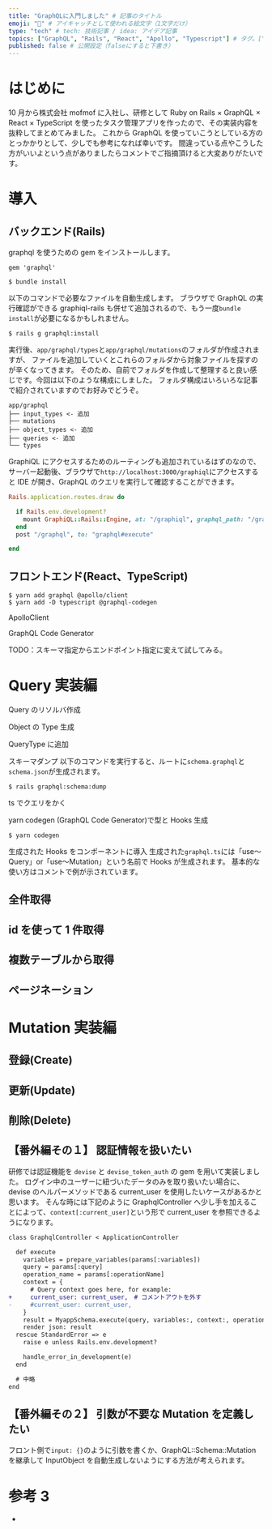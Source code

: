 ```yaml
---
title: "GraphQLに入門しました" # 記事のタイトル
emoji: "🐢" # アイキャッチとして使われる絵文字（1文字だけ）
type: "tech" # tech: 技術記事 / idea: アイデア記事
topics: ["GraphQL", "Rails", "React", "Apollo", "Typescript"] # タグ。["markdown", "rust", "aws"]のように指定する
published: false # 公開設定（falseにすると下書き）
---
```


# はじめに

10 月から株式会社 mofmof に入社し、研修として Ruby on Rails × GraphQL × React × TypeScript を使ったタスク管理アプリを作ったので、その実装内容を抜粋してまとめてみました。
これから GraphQL を使っていこうとしている方のとっかかりとして、少しでも参考になれば幸いです。
間違っている点やこうした方がいいよという点がありましたらコメントでご指摘頂けると大変ありがたいです。

# 導入

## バックエンド(Rails)

graphql を使うための gem をインストールします。

```ruby:Gemfile
gem 'graphql'
```

```
$ bundle install
```

以下のコマンドで必要なファイルを自動生成します。
ブラウザで GraphQL の実行確認ができる graphiql-rails も併せて追加されるので、もう一度`bundle install`が必要になるかもしれません。

```
$ rails g graphql:install
```

実行後、`app/graphql/types`と`app/graphql/mutations`のフォルダが作成されますが、
ファイルを追加していくとこれらのフォルダから対象ファイルを探すのが辛くなってきます。
そのため、自前でフォルダを作成して整理すると良い感じです。今回は以下のような構成にしました。
フォルダ構成はいろいろな記事で紹介されていますのでお好みでどうぞ。

```
app/graphql
├── input_types <- 追加
├── mutations
├── object_types <- 追加
├── queries <- 追加
└── types
```

GraphiQL にアクセスするためのルーティングも追加されているはずのなので、
サーバー起動後、ブラウザで`http://localhost:3000/graphiql`にアクセスすると IDE が開き、GraphQL のクエリを実行して確認することができます。

```ruby:config/routes.rb
Rails.application.routes.draw do

  if Rails.env.development?
    mount GraphiQL::Rails::Engine, at: "/graphiql", graphql_path: "/graphql"
  end
  post "/graphql", to: "graphql#execute"

end
```

## フロントエンド(React、TypeScript)

```
$ yarn add graphql @apollo/client
$ yarn add -D typescript @graphql-codegen
```

ApolloClient

GraphQL Code Generator

TODO：スキーマ指定からエンドポイント指定に変えて試してみる。

# Query 実装編

Query のリソルバ作成

Object の Type 生成

QueryType に追加

スキーマダンプ
以下のコマンドを実行すると、ルートに`schema.graphql`と`schema.json`が生成されます。

```
$ rails graphql:schema:dump
```

ts でクエリをかく

yarn codegen (GraphQL Code Generator)で型と Hooks 生成

```
$ yarn codegen
```

生成された Hooks をコンポーネントに導入
生成された`graphql.ts`には「use〜Query」or「use〜Mutation」という名前で Hooks が生成されます。
基本的な使い方はコメントで例が示されています。

## 全件取得

## id を使って 1 件取得

## 複数テーブルから取得

## ページネーション

# Mutation 実装編

## 登録(Create)

## 更新(Update)

## 削除(Delete)

## 【番外編その１】 認証情報を扱いたい

研修では認証機能を `devise` と `devise_token_auth` の gem を用いて実装しました。
ログイン中のユーザーに紐づいたデータのみを取り扱いたい場合に、devise のヘルパーメソッドである current_user を使用したいケースがあるかと思います。
そんな時には下記のように GraphqlController へ少し手を加えることによって、`context[:current_user]`という形で current_user を参照できるようになります。

```diff ruby:graphql_controller.rb
class GraphqlController < ApplicationController

  def execute
    variables = prepare_variables(params[:variables])
    query = params[:query]
    operation_name = params[:operationName]
    context = {
      # Query context goes here, for example:
+     current_user: current_user,　# コメントアウトを外す
-     #current_user: current_user,
    }
    result = MyappSchema.execute(query, variables:, context:, operation_name:)
    render json: result
  rescue StandardError => e
    raise e unless Rails.env.development?

    handle_error_in_development(e)
  end

  # 中略
end

```

## 【番外編その２】 引数が不要な Mutation を定義したい

フロント側で`input: {}`のように引数を書くか、GraphQL::Schema::Mutation を継承して InputObject を自動生成しないようにする方法が考えられます。

# 参考 3

-
